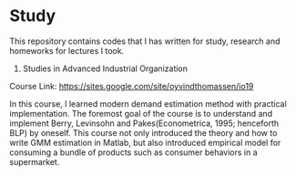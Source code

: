 # Study

This repository contains codes that I has written for study, research and homeworks for lectures I took.

1. Studies in Advanced Industrial Organization

Course Link: https://sites.google.com/site/oyvindthomassen/io19

In this course, I learned modern demand estimation method with practical implementation. The foremost goal of the course is to understand and implement Berry, Levinsohn and Pakes(Econometrica, 1995; henceforth BLP) by oneself. This course not only introduced the theory and how to write GMM estimation in Matlab, but also introduced empirical model for consuming a bundle of products such as consumer behaviors in a supermarket. 

